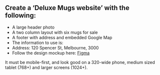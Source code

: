 
## Create a ‘Deluxe Mugs website’ with the following: ##
- A large header photo
- A two column layout with six mugs for sale
- A footer with address and embedded Google Map
- The information to use is:
- Address: 120 Spencer St, Melbourne, 3000
- Follow the design mockup here:
 [Figma]( https://www.figma.com/file/FQ1ZsjDNrDIR3VJxNZQ0dzQK/Deluxe-Mug-Shop)

It must be mobile-first, and look good on a 320-wide phone, medium sized tablet (768+) and larger screens (1024+).
